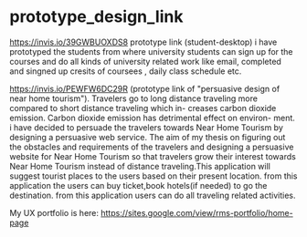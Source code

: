 # prototype_design_link
https://invis.io/39GWBUOXDS8   prototype link (student-desktop) i have prototyped the students from where university students can sign up for the courses and do all kinds of university related work like email, completed and singned up cresits of coursees , daily class schedule etc. 




https://invis.io/PEWFW6DC29R     (prototype link of "persuasive design of near home tourism").
Travelers go to long distance traveling more compared to short distance traveling which in-
creases carbon dioxide emission. Carbon dioxide emission has detrimental effect on environ-
ment. i have decided to persuade the travelers towards Near Home Tourism by designing a
persuasive web service. The aim of my thesis on figuring out the obstacles and requirements of
the travelers and designing a persuasive website for Near Home Tourism so that travelers grow
their interest towards Near Home Tourism instead of distance traveling.This application will suggest tourist places to the users based on their present location. 
from this application the users can buy ticket,book hotels(if needed) to go the destination. from this application users can do all traveling related activities.   

My UX portfolio is here: https://sites.google.com/view/rms-portfolio/home-page
